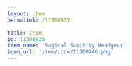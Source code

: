 ```yaml
---
layout: item
permalink: /11300835

title: Item
id: 11300835
item_name: 'Magical Sanctity Headgear'
icon_url: 'item/icon/11300746.png'
---
```


